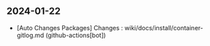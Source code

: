 
## 2024-01-22
 * [Auto Changes Packages] Changes : wiki/docs/install/container-gitlog.md (github-actions[bot])
